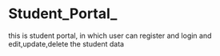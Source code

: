 # Student_Portal_

this is student portal, in which user can register and login and edit,update,delete the student data
